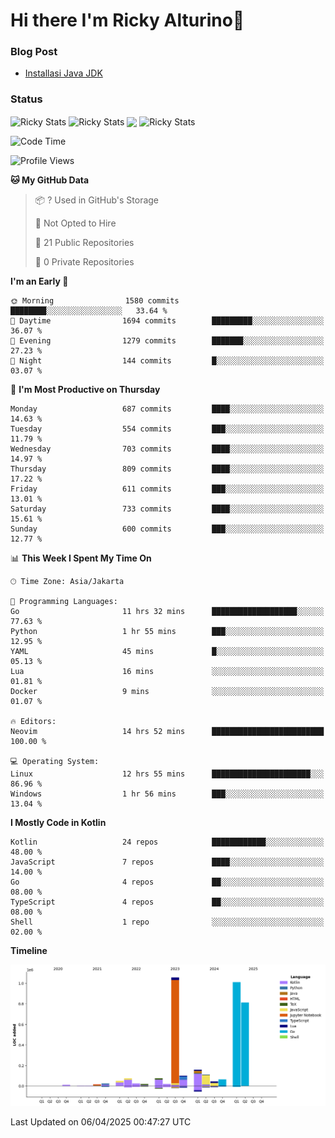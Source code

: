 # Hi there I'm Ricky Alturino👋

### Blog Post

<!-- BLOG-POST-LIST:START -->

- [Installasi Java JDK](https://onirutla.medium.com/installasi-java-jdk-ec701beeb5cb?source=rss-d9d81c918cc9------2)
<!-- BLOG-POST-LIST:END -->

### Status

<img align="center" alt="Ricky Stats" src="https://github-readme-stats.vercel.app/api?username=Alturino&theme=dark&show_icons=true&hide_border=false" />
<img align="center" alt="Ricky Stats" src="https://github-readme-stats.vercel.app/api/top-langs/?username=Alturino&theme=dark&show_icons=true&layout=compact"/>
<img align="center" width="640px" src="https://github-readme-stats.vercel.app/api/wakatime?username=Alturino&layout=compact&hide_border=true&theme=dark">
<img align="center" alt="Ricky Stats" src="https://leetcard.jacoblin.cool/onirutla?border=0&radius=20&ext=activity"/>

<!--START_SECTION:waka-->
![Code Time](http://img.shields.io/badge/Code%20Time-1%2C134%20hrs%2041%20mins-blue)

![Profile Views](http://img.shields.io/badge/Profile%20Views-0-blue)

**🐱 My GitHub Data** 

> 📦 ? Used in GitHub's Storage 
 > 
> 🚫 Not Opted to Hire
 > 
> 📜 21 Public Repositories 
 > 
> 🔑 0 Private Repositories 
 > 
**I'm an Early 🐤** 

```text
🌞 Morning                1580 commits        ████████░░░░░░░░░░░░░░░░░   33.64 % 
🌆 Daytime                1694 commits        █████████░░░░░░░░░░░░░░░░   36.07 % 
🌃 Evening                1279 commits        ███████░░░░░░░░░░░░░░░░░░   27.23 % 
🌙 Night                  144 commits         █░░░░░░░░░░░░░░░░░░░░░░░░   03.07 % 
```
📅 **I'm Most Productive on Thursday** 

```text
Monday                   687 commits         ████░░░░░░░░░░░░░░░░░░░░░   14.63 % 
Tuesday                  554 commits         ███░░░░░░░░░░░░░░░░░░░░░░   11.79 % 
Wednesday                703 commits         ████░░░░░░░░░░░░░░░░░░░░░   14.97 % 
Thursday                 809 commits         ████░░░░░░░░░░░░░░░░░░░░░   17.22 % 
Friday                   611 commits         ███░░░░░░░░░░░░░░░░░░░░░░   13.01 % 
Saturday                 733 commits         ████░░░░░░░░░░░░░░░░░░░░░   15.61 % 
Sunday                   600 commits         ███░░░░░░░░░░░░░░░░░░░░░░   12.77 % 
```


📊 **This Week I Spent My Time On** 

```text
🕑︎ Time Zone: Asia/Jakarta

💬 Programming Languages: 
Go                       11 hrs 32 mins      ███████████████████░░░░░░   77.63 % 
Python                   1 hr 55 mins        ███░░░░░░░░░░░░░░░░░░░░░░   12.95 % 
YAML                     45 mins             █░░░░░░░░░░░░░░░░░░░░░░░░   05.13 % 
Lua                      16 mins             ░░░░░░░░░░░░░░░░░░░░░░░░░   01.81 % 
Docker                   9 mins              ░░░░░░░░░░░░░░░░░░░░░░░░░   01.07 % 

🔥 Editors: 
Neovim                   14 hrs 52 mins      █████████████████████████   100.00 % 

💻 Operating System: 
Linux                    12 hrs 55 mins      ██████████████████████░░░   86.96 % 
Windows                  1 hr 56 mins        ███░░░░░░░░░░░░░░░░░░░░░░   13.04 % 
```

**I Mostly Code in Kotlin** 

```text
Kotlin                   24 repos            ████████████░░░░░░░░░░░░░   48.00 % 
JavaScript               7 repos             ████░░░░░░░░░░░░░░░░░░░░░   14.00 % 
Go                       4 repos             ██░░░░░░░░░░░░░░░░░░░░░░░   08.00 % 
TypeScript               4 repos             ██░░░░░░░░░░░░░░░░░░░░░░░   08.00 % 
Shell                    1 repo              ░░░░░░░░░░░░░░░░░░░░░░░░░   02.00 % 
```



**Timeline**

![Lines of Code chart](https://raw.githubusercontent.com/Alturino/Alturino/main/assets/bar_graph.png)


 Last Updated on 06/04/2025 00:47:27 UTC
<!--END_SECTION:waka-->
